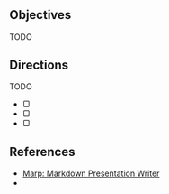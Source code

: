 #

## Objectives

TODO

## Directions

TODO

- ▢
- ▢
- ▢

## References

- [Marp: Markdown Presentation Writer](https://yhatt.github.io/marp)
- 
